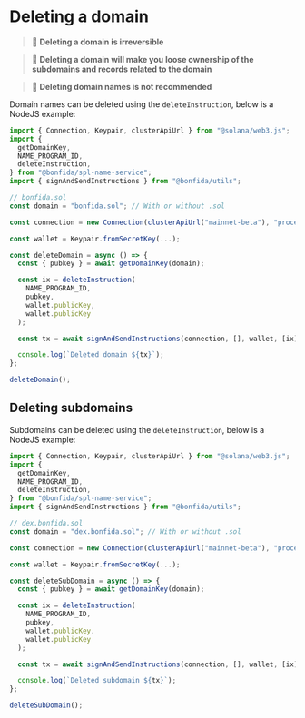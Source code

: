 # Deleting a domain

> 🚨 **Deleting a domain is irreversible**

> 🚨 **Deleting a domain will make you loose ownership of the subdomains and records related to the domain**

> 🚨 **Deleting domain names is not recommended**

Domain names can be deleted using the `deleteInstruction`, below is a NodeJS example:

```js
import { Connection, Keypair, clusterApiUrl } from "@solana/web3.js";
import {
  getDomainKey,
  NAME_PROGRAM_ID,
  deleteInstruction,
} from "@bonfida/spl-name-service";
import { signAndSendInstructions } from "@bonfida/utils";

// bonfida.sol
const domain = "bonfida.sol"; // With or without .sol

const connection = new Connection(clusterApiUrl("mainnet-beta"), "processed");

const wallet = Keypair.fromSecretKey(...);

const deleteDomain = async () => {
  const { pubkey } = await getDomainKey(domain);

  const ix = deleteInstruction(
    NAME_PROGRAM_ID,
    pubkey,
    wallet.publicKey,
    wallet.publicKey
  );

  const tx = await signAndSendInstructions(connection, [], wallet, [ix]);

  console.log(`Deleted domain ${tx}`);
};

deleteDomain();
```

## Deleting subdomains

Subdomains can be deleted using the `deleteInstruction`, below is a NodeJS example:

```js
import { Connection, Keypair, clusterApiUrl } from "@solana/web3.js";
import {
  getDomainKey,
  NAME_PROGRAM_ID,
  deleteInstruction,
} from "@bonfida/spl-name-service";
import { signAndSendInstructions } from "@bonfida/utils";

// dex.bonfida.sol
const domain = "dex.bonfida.sol"; // With or without .sol

const connection = new Connection(clusterApiUrl("mainnet-beta"), "processed");

const wallet = Keypair.fromSecretKey(...);

const deleteSubDomain = async () => {
  const { pubkey } = await getDomainKey(domain);

  const ix = deleteInstruction(
    NAME_PROGRAM_ID,
    pubkey,
    wallet.publicKey,
    wallet.publicKey
  );

  const tx = await signAndSendInstructions(connection, [], wallet, [ix]);

  console.log(`Deleted subdomain ${tx}`);
};

deleteSubDomain();
```
